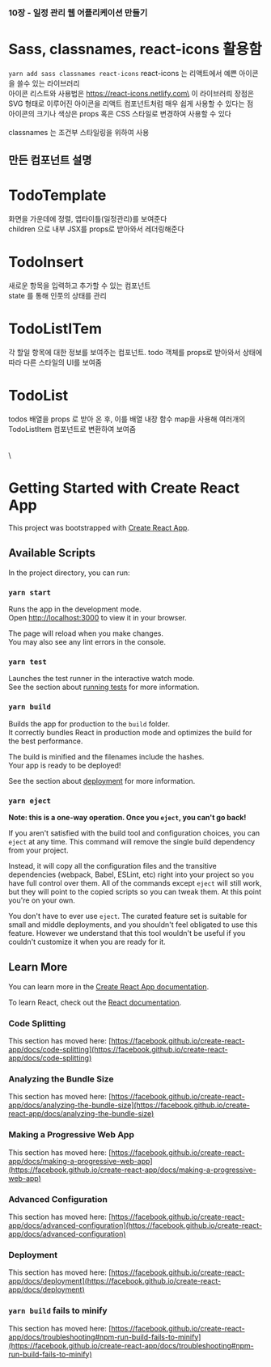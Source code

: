 ### 10장 - 일정 관리 웹 어플리케이션 만들기

# Sass, classnames, react-icons 활용함

`yarn add sass classnames react-icons`
react-icons 는 리액트에서 예쁜 아이콘을 쓸수 있는 라이브러리\
아이콘 리스트와 사용법은 https://react-icons.netlify.com\
이 라이브러릐 장점은 SVG 형태로 이루어진 아이콘을 리액트 컴포넌트처럼 매우 쉽게 사용할 수 있다는 점\
아이콘의 크기나 색상은 props 혹은 CSS 스타일로 변경하여 사용할 수 있다\
\
classnames 는 조건부 스타일링을 위하여 사용

## 만든 컴포넌트 설명

# TodoTemplate

화면을 가운데에 정렬, 앱타이틀(일정관리)를 보여준다\
children 으로 내부 JSX를 props로 받아와서 레더링해준다

# TodoInsert

새로운 항목을 입력하고 추가할 수 있는 컴포넌트\
state 를 통해 인풋의 상태를 관리

# TodoListITem

각 할일 항목에 대한 정보를 보여주는 컴포넌트. todo 객체를 props로 받아와서 상태에 따라 다른 스타일의 UI를 보여줌

# TodoList

todos 배열을 props 로 받아 온 후, 이를 배열 내장 함수 map을 사용해 여러개의 TodoListItem 컴포넌트로 변환하여 보여줌
\
\
\
\

# Getting Started with Create React App

This project was bootstrapped with [Create React App](https://github.com/facebook/create-react-app).

## Available Scripts

In the project directory, you can run:

### `yarn start`

Runs the app in the development mode.\
Open [http://localhost:3000](http://localhost:3000) to view it in your browser.

The page will reload when you make changes.\
You may also see any lint errors in the console.

### `yarn test`

Launches the test runner in the interactive watch mode.\
See the section about [running tests](https://facebook.github.io/create-react-app/docs/running-tests) for more information.

### `yarn build`

Builds the app for production to the `build` folder.\
It correctly bundles React in production mode and optimizes the build for the best performance.

The build is minified and the filenames include the hashes.\
Your app is ready to be deployed!

See the section about [deployment](https://facebook.github.io/create-react-app/docs/deployment) for more information.

### `yarn eject`

**Note: this is a one-way operation. Once you `eject`, you can't go back!**

If you aren't satisfied with the build tool and configuration choices, you can `eject` at any time. This command will remove the single build dependency from your project.

Instead, it will copy all the configuration files and the transitive dependencies (webpack, Babel, ESLint, etc) right into your project so you have full control over them. All of the commands except `eject` will still work, but they will point to the copied scripts so you can tweak them. At this point you're on your own.

You don't have to ever use `eject`. The curated feature set is suitable for small and middle deployments, and you shouldn't feel obligated to use this feature. However we understand that this tool wouldn't be useful if you couldn't customize it when you are ready for it.

## Learn More

You can learn more in the [Create React App documentation](https://facebook.github.io/create-react-app/docs/getting-started).

To learn React, check out the [React documentation](https://reactjs.org/).

### Code Splitting

This section has moved here: [https://facebook.github.io/create-react-app/docs/code-splitting](https://facebook.github.io/create-react-app/docs/code-splitting)

### Analyzing the Bundle Size

This section has moved here: [https://facebook.github.io/create-react-app/docs/analyzing-the-bundle-size](https://facebook.github.io/create-react-app/docs/analyzing-the-bundle-size)

### Making a Progressive Web App

This section has moved here: [https://facebook.github.io/create-react-app/docs/making-a-progressive-web-app](https://facebook.github.io/create-react-app/docs/making-a-progressive-web-app)

### Advanced Configuration

This section has moved here: [https://facebook.github.io/create-react-app/docs/advanced-configuration](https://facebook.github.io/create-react-app/docs/advanced-configuration)

### Deployment

This section has moved here: [https://facebook.github.io/create-react-app/docs/deployment](https://facebook.github.io/create-react-app/docs/deployment)

### `yarn build` fails to minify

This section has moved here: [https://facebook.github.io/create-react-app/docs/troubleshooting#npm-run-build-fails-to-minify](https://facebook.github.io/create-react-app/docs/troubleshooting#npm-run-build-fails-to-minify)
